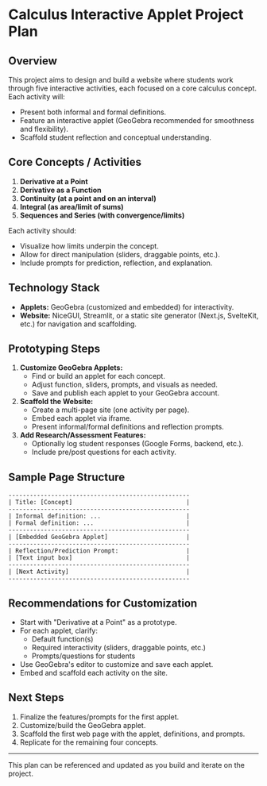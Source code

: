 # Calculus Interactive Applet Project Plan

## Overview
This project aims to design and build a website where students work through five interactive activities, each focused on a core calculus concept. Each activity will:
- Present both informal and formal definitions.
- Feature an interactive applet (GeoGebra recommended for smoothness and flexibility).
- Scaffold student reflection and conceptual understanding.

## Core Concepts / Activities
1. **Derivative at a Point**
2. **Derivative as a Function**
3. **Continuity (at a point and on an interval)**
4. **Integral (as area/limit of sums)**
5. **Sequences and Series (with convergence/limits)**

Each activity should:
- Visualize how limits underpin the concept.
- Allow for direct manipulation (sliders, draggable points, etc.).
- Include prompts for prediction, reflection, and explanation.

## Technology Stack
- **Applets:** GeoGebra (customized and embedded) for interactivity.
- **Website:** NiceGUI, Streamlit, or a static site generator (Next.js, SvelteKit, etc.) for navigation and scaffolding.

## Prototyping Steps
1. **Customize GeoGebra Applets:**
   - Find or build an applet for each concept.
   - Adjust function, sliders, prompts, and visuals as needed.
   - Save and publish each applet to your GeoGebra account.
2. **Scaffold the Website:**
   - Create a multi-page site (one activity per page).
   - Embed each applet via iframe.
   - Present informal/formal definitions and reflection prompts.
3. **Add Research/Assessment Features:**
   - Optionally log student responses (Google Forms, backend, etc.).
   - Include pre/post questions for each activity.

## Sample Page Structure
```
---------------------------------------------------
| Title: [Concept]                                |
---------------------------------------------------
| Informal definition: ...                        |
| Formal definition: ...                          |
---------------------------------------------------
| [Embedded GeoGebra Applet]                      |
---------------------------------------------------
| Reflection/Prediction Prompt:                   |
| [Text input box]                                |
---------------------------------------------------
| [Next Activity]                                 |
---------------------------------------------------
```

## Recommendations for Customization
- Start with "Derivative at a Point" as a prototype.
- For each applet, clarify:
  - Default function(s)
  - Required interactivity (sliders, draggable points, etc.)
  - Prompts/questions for students
- Use GeoGebra's editor to customize and save each applet.
- Embed and scaffold each activity on the site.

## Next Steps
1. Finalize the features/prompts for the first applet.
2. Customize/build the GeoGebra applet.
3. Scaffold the first web page with the applet, definitions, and prompts.
4. Replicate for the remaining four concepts.

---

This plan can be referenced and updated as you build and iterate on the project.
